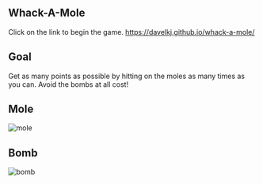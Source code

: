 ## Whack-A-Mole
Click on the link to begin the game.
https://davelkj.github.io/whack-a-mole/

## Goal
Get as many points as possible by hitting on the moles as many times as you can.
Avoid the bombs at all cost!

## Mole
![mole](https://github.com/DaveLKJ/dave_lee/assets/94274420/92894d31-32e8-4395-abb1-892d50ac36a3)

## Bomb
![bomb](https://github.com/DaveLKJ/dave_lee/assets/94274420/acb67fda-d158-45dd-8f99-9330027cc2d0)
